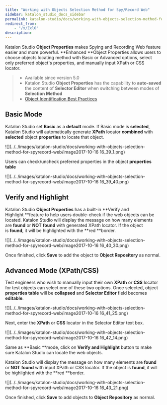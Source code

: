 ```yaml
---
title: "Working with Objects Selection Method for Spy/Record Web" 
sidebar: katalon_studio_docs_sidebar
permalink: katalon-studio/docs/working-with-objects-selection-method-for-spyrecord-web.html 
redirect_from:
    - "/x/ZxlO"
description: 
---
```

Katalon Studio **Object Properties** makes Spying and Recording Web feature easier and more powerful. **Enhanced **Object Properties allows users to choose objects locating method with Basic or Advanced options, select only preferred object's properties, and manually input XPath or CSS locator. 

> *   Available since version 5.0
> *   Katalon Studio **Object Properties** has the capability to **auto-saved** the content of **Selector Editor** when switching between modes of **Selection Method**
> *   [Object Identification Best Practices](/display/KD/Optimizing+Object+Identification+and+Tools)

Basic Mode
----------

Katalon Studio set **Basic** as a **default** mode. If Basic mode is **selected**, Katalon Studio will automatically generate **XPath** locator **combined** with **selected** object **properties** to locate that object. 

![](../../images/katalon-studio/docs/working-with-objects-selection-method-for-spyrecord-web/image2017-10-16 16_39_1.png)

Users can check/uncheck preferred properties in the object **properties table**

![](../../images/katalon-studio/docs/working-with-objects-selection-method-for-spyrecord-web/image2017-10-16 16_39_40.png)

Verify and Highlight
--------------------

Katalon Studio **Object Properties** has a built-in **Verify and Highlight **feature to help users double-check if the web objects can be located. Katalon Studio will display the message on how many elements are **found** or **NOT** **found** with generated XPath locator. If the object is **found**, it will be highlighted with the **red **border. 

![](../../images/katalon-studio/docs/working-with-objects-selection-method-for-spyrecord-web/image2017-10-16 16_40_30.png)

Once finished, click **Save** to add the object to **Object Repository** as normal.

Advanced Mode (XPath/CSS)
-------------------------

Test engineers who wish to manually input their own **XPath** or **CSS** locator for test objects can select one of these two options. Once selected, object **properties table** will be **collapsed** and **Selector Editor** field becomes **editable**. 

![](../../images/katalon-studio/docs/working-with-objects-selection-method-for-spyrecord-web/image2017-10-16 16_41_25.png)

Next, enter the **XPath** or **CSS** locator in the Selector Editor text box. 

![](../../images/katalon-studio/docs/working-with-objects-selection-method-for-spyrecord-web/image2017-10-16 16_42_14.png)

Same as **Basic **mode, click on **Verify and Highlight** button to make sure Katalon Studio can locate the web objects. 

Katalon Studio will display the message on how many elements are **found** or **NOT** **found** with input XPath or CSS locator. If the object is **found**, it will be highlighted with the **red **border. 

![](../../images/katalon-studio/docs/working-with-objects-selection-method-for-spyrecord-web/image2017-10-16 16_43_21.png)

Once finished, click **Save** to add objects to **Object Repository** as normal.